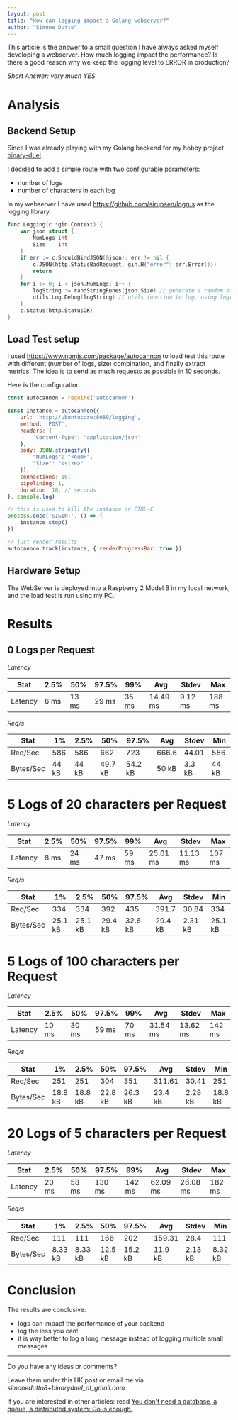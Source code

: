 ```yaml
---
layout: post
title: "How can logging impact a Golang webserver?"
author: "Simone Dutto"
---
```


This article is the answer to a small question I have always asked myself developing a webserver.
How much logging impact the performance? Is there a good reason why we keep the logging level to ERROR in production?

_Short Answer: very much YES._

# Analysis


## Backend Setup
Since I was already playing with my Golang backend for my hobby project [binary-duel](https://binary-duel.com/). 

I decided to add a simple route with two configurable parameters:
- number of logs
- number of characters in each log

In my webserver I have used https://github.com/sirupsen/logrus as the logging library.

```go
func Logging(c *gin.Context) {
	var json struct {
		NumLogs int
		Size    int
	}
	if err := c.ShouldBindJSON(&json); err != nil {
		c.JSON(http.StatusBadRequest, gin.H{"error": err.Error()})
		return
	}
	for i := 0; i < json.NumLogs; i++ {
		logString := randStringRunes(json.Size) // generate a random string of fixed size
		utils.Log.Debug(logString) // utils function to log, using logrus
	}
	c.Status(http.StatusOK)
}
```

## Load Test setup

I used https://www.npmjs.com/package/autocannon to load test this route with different (number of logs, size) combination, and finally extract metrics. The idea is to send as much requests as possible in 10 seconds.

Here is the configuration.
```js
const autocannon = require('autocannon')

const instance = autocannon({
    url: 'http://ubuntucore:8080/logging',
    method: 'POST',
    headers: {
        'Content-Type': 'application/json'
    },
    body: JSON.stringify({
        "NumLogs": "<num>",
        "Size": "<size>"
    }),
    connections: 10, 
    pipelining: 1,
    duration: 10, // seconds
}, console.log)

// this is used to kill the instance on CTRL-C
process.once('SIGINT', () => {
    instance.stop()
})

// just render results
autocannon.track(instance, { renderProgressBar: true })
```

## Hardware Setup
The WebServer is deployed into a Raspberry 2 Model B in my local network, and the load test is run using my PC.

# Results

## 0 Logs per Request

_Latency_


| Stat    | 2.5% | 50%  | 97.5% | 99%  | Avg      | Stdev  | Max   |
|---------|------|------|-------|------|----------|--------|-------|
| Latency | 6 ms | 13 ms| 29 ms | 35 ms| 14.49 ms | 9.12 ms| 188 ms|

_Req/s_


| Stat     | 1%   | 2.5% | 50%   | 97.5% | Avg    | Stdev  | Min   |
|----------|------|------|-------|-------|--------|--------|-------|
| Req/Sec  | 586  | 586  | 662   | 723   | 666.6  | 44.01  | 586   |
| Bytes/Sec| 44 kB| 44 kB| 49.7 kB| 54.2 kB| 50 kB  | 3.3 kB | 44 kB |


# 5 Logs of 20 characters per Request

_Latency_


| Stat    | 2.5% | 50%   | 97.5% | 99%   | Avg      | Stdev    | Max    |
|---------|------|-------|-------|-------|----------|----------|--------|
| Latency | 8 ms | 24 ms | 47 ms | 59 ms | 25.01 ms | 11.13 ms | 107 ms |

_Req/s_


| Stat      | 1%      | 2.5%     | 50%     | 97.5%   | Avg     | Stdev   | Min     |
|-----------|---------|----------|---------|---------|---------|---------|---------|
| Req/Sec   | 334     | 334      | 392     | 435     | 391.7   | 30.84   | 334     |
| Bytes/Sec | 25.1 kB | 25.1 kB  | 29.4 kB | 32.6 kB | 29.4 kB | 2.31 kB | 25.1 kB |


# 5 Logs of 100 characters per Request

_Latency_


| Stat    | 2.5%  | 50%   | 97.5% | 99%   | Avg      | Stdev    | Max    |
|---------|-------|-------|-------|-------|----------|----------|--------|
| Latency | 10 ms | 30 ms | 59 ms | 70 ms | 31.54 ms | 13.62 ms | 142 ms |

_Req/s_


| Stat      | 1%      | 2.5%    | 50%     | 97.5%   | Avg     | Stdev   | Min     |
|-----------|---------|---------|---------|---------|---------|---------|---------|
| Req/Sec   | 251     | 251     | 304     | 351     | 311.61  | 30.41   | 251     |
| Bytes/Sec | 18.8 kB | 18.8 kB | 22.8 kB | 26.3 kB | 23.4 kB | 2.28 kB | 18.8 kB |

# 20 Logs of 5 characters per Request

_Latency_


| Stat    | 2.5%  | 50%   | 97.5% | 99%   | Avg      | Stdev    | Max    |
|---------|-------|-------|-------|-------|----------|----------|--------|
| Latency | 20 ms | 58 ms | 130 ms| 142 ms| 62.09 ms | 26.08 ms | 182 ms |

_Req/s_


| Stat      | 1%      | 2.5%    | 50%     | 97.5%   | Avg     | Stdev   | Min     |
|-----------|---------|---------|---------|---------|---------|---------|---------|
| Req/Sec   | 111     | 111     | 166     | 202     | 159.31  | 28.4    | 111     |
| Bytes/Sec | 8.33 kB | 8.33 kB | 12.5 kB | 15.2 kB | 11.9 kB | 2.13 kB | 8.32 kB |


# Conclusion
The results are conclusive:
- logs can impact the performance of your backend
- log the less you can!
- it is way better to log a long message instead of logging multiple small messages


---

Do you have any ideas or comments? 

Leave them under this HK post or email me via _simonedutto8+binaryduel_at_gmail.com_

If you are interested in other articles: read [You don't need a database, a queue, a distributed system: Go is enough.](https://simonedutto.github.io/2024-03-09/binary-duel)